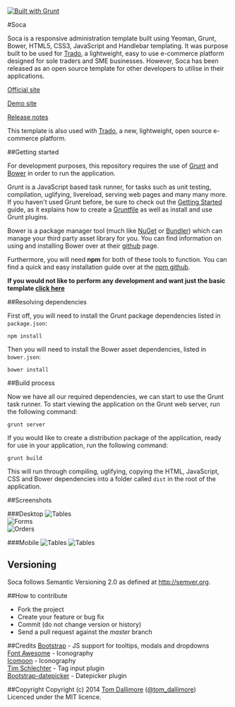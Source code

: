 [![Built with Grunt](https://cdn.gruntjs.com/builtwith.png)](http://gruntjs.com/)

#Soca

Soca is a responsive administration template built using Yeoman, Grunt, Bower, HTML5, CSS3, JavaScript and Handlebar templating. It was purpose built to be used for [Trado](https://github.com/Jellyfishboy/trado), a lightweight, easy to use e-commerce platform designed for sole traders and SME businesses. However, Soca has been released as an open source template for other developers to utilise in their applications.

[Official site](http://soca.tomdallimore.com/?utm_source=github&utm_medium=website&utm_campaign=soca)

[Demo site](http://socademo.tomdallimore.com/?utm_source=github&utm_medium=website&utm_campaign=soca-demo)

[Release notes](http://release.tomdallimore.com/projects/soca)

This template is also used with [Trado](http://www.trado.io/?utm_source=soca-github&utm_medium=website&utm_campaign=trado), a new, lightweight, 
open source e-commerce platform.

##Getting started

For development purposes, this repository requires the use of [Grunt](http://gruntjs.com/) and [Bower](http://bower.io/) in order to run the application.

Grunt is a JavaScript based task runner, for tasks such as unit testing, compilation, uglifying, livereload, serving web pages and many many more. If you haven't used Grunt before, be sure to check out the [Getting Started](http://gruntjs.com/getting-started) guide, as it explains how to create a [Gruntfile](http://gruntjs.com/sample-gruntfile) as well as install and use Grunt plugins. 

Bower is a package manager tool (much like [NuGet](http://www.nuget.org/) or [Bundler](http://bundler.io/)) which can manage your third party asset library for you. You can find information on using and installing Bower over at their [github](https://github.com/bower/bower) page.

Furthermore, you will need **npm** for both of these tools to function. You can find a quick and easy installation guide over at the [npm github](https://github.com/npm/npm).

**If you would not like to perform any development and want just the basic template [click here](http://tomdallimore.com/wp-content/uploads/soca.zip)**

##Resolving dependencies

First off, you will need to install the Grunt package dependencies listed in `package.json`:

    npm install

Then you will need to install the Bower asset dependencies, listed in `bower.json`:

    bower install

##Build process

Now we have all our required dependencies, we can start to use the Grunt task runner. To start viewing the application on the Grunt web server, run the following command:

    grunt server

If you would like to create a distribution package of the application, ready for use in your application, run the following command:

    grunt build

This will run through compiling, uglifying, copying the HTML, JavaScript, CSS and Bower dependencies into a folder called `dist` in the root of the application.

##Screenshots

###Desktop
![Tables](https://s3-eu-west-1.amazonaws.com/soca-template/soca-desktop-1.jpg "Tables")  
![Forms](https://s3-eu-west-1.amazonaws.com/soca-template/soca-desktop-2.jpg "Forms")  
![Orders](https://s3-eu-west-1.amazonaws.com/soca-template/soca-desktop-3.jpg "Orders")  

###Mobile
![Tables](https://s3-eu-west-1.amazonaws.com/soca-template/soca-mobile-1.jpg "Tables")
![Tables](https://s3-eu-west-1.amazonaws.com/soca-template/soca-mobile-2.jpg "Forms")

## Versioning

Soca follows Semantic Versioning 2.0 as defined at
<http://semver.org>.

##How to contribute

* Fork the project
* Create your feature or bug fix
* Commit (do not change version or history)
* Send a pull request against the *master* branch

##Credits
[Bootstrap](http://getbootstrap.com/) - JS support for tooltips, modals and dropdowns   
[Font Awesome](http://fortawesome.github.com/Font-Awesome/) - Iconography   
[Icomoon](http://icomoon.io/) - Iconography     
[Tim Schlechter](https://github.com/TimSchlechter/bootstrap-tagsinput) - Tag input plugin   
[Bootstrap-datepicker](http://www.eyecon.ro/bootstrap-datepicker/) - Datepicker plugin

##Copyright
Copyright (c) 2014 [Tom Dallimore](http://tomdallimore.com/?utm_source=soca-github&utm_medium=website&utm_campaign=tomdallimore) ([@tom_dallimore](http://twitter.com/tom_dallimore))  
Licenced under the MIT licence.



